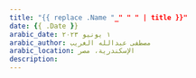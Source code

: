 ```yaml
---
title: "{{ replace .Name "_" " " | title }}"
date: {{ .Date }}
arabic_date: ١ يونيو ٢٠٢٣
arabic_author: مصطفى عبدالله الغريب
arabic_location: الإسكندرية، مصر
description:
---
```

